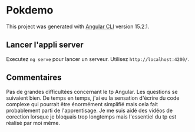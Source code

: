 # Pokdemo

This project was generated with [Angular CLI](https://github.com/angular/angular-cli) version 15.2.1.

## Lancer l'appli server

Executez `ng serve` pour lancer un serveur. Utilisez `http://localhost:4200/`.

## Commentaires

Pas de grandes difficultées concernant le tp Angular. Les questions se suivaient bien. De temps en temps, j'ai eu la sensation d'écrire du code complexe qui pourrait être énormément simplifié mais cela fait probablement parti de l'apprentisage. 
Je me suis aidé des vidéos de corection lorsque je bloquais trop longtemps mais l'essentiel du tp est réalisé par moi même.
